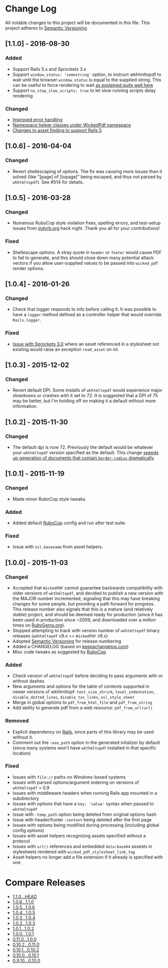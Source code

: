 # Change Log
All notable changes to this project will be documented in this file.
This project adheres to [Semantic Versioning](http://semver.org/).

## [1.1.0] - 2016-08-30
### Added
- Support Rails 5.x and Sprockets 3.x
- Support `window_status: 'somestring'` option, to instruct wkhtmltopdf to wait until the browser `window.status` is equal to the supplied string. This can be useful to force rendering to wait [as explained quite well here](https://spin.atomicobject.com/2015/08/29/ember-app-done-loading/)
- Support `no_stop_slow_scripts: true` to let slow running scripts delay rendering

### Changed
- [Improved error handling](https://github.com/mileszs/wicked_pdf/pull/543)
- [Namespace helper classes under WickedPdf namespace](https://github.com/mileszs/wicked_pdf/pull/538)
- [Changes to asset finding to support Rails 5](https://github.com/mileszs/wicked_pdf/pull/561)

## [1.0.6] - 2016-04-04
### Changed
- Revert shellescaping of options. The fix was causing more issues than it solved (like "[page] of [topage]" being escaped, and thus not parsed by `wkhtmltopdf`). See #514 for details.

## [1.0.5] - 2016-03-28
### Changed
- Numerous RuboCop style violation fixes, spelling errors, and test-setup issues from [indyrb.org](http://indyrb.org/) hack night. Thank you all for your contributions!

### Fixed
- Shellescape options. A stray quote in `header` or `footer` would cause PDF to fail to generate, and this should close down many potential attack vectors if you allow user-supplied values to be passed into `wicked_pdf` render options.

## [1.0.4] - 2016-01-26
### Changed
- Check that logger responds to info before calling it. It was possible to have a `logger` method defined as a controller helper that would override `Rails.logger`.

### Fixed
- [Issue with Sprockets 3.0](https://github.com/mileszs/wicked_pdf/issues/476) where an asset referenced in a stylesheet not existing would raise an exception `read_asset` on nil.

## [1.0.3] - 2015-12-02
### Changed
- Revert default DPI. Some installs of `wkhtmltopdf` would experience major slowdowns or crashes with it set to 72. It is suggested that a DPI of 75 may be better, but I'm holding off on making it a default without more information.

## [1.0.2] - 2015-11-30
### Changed
- The default dpi is now 72. Previously the default would be whatever your `wkhtmltopdf` version specified as the default. This change [speeds up generation of documents that contain `border-radius` dramatically](https://github.com/wkhtmltopdf/wkhtmltopdf/issues/1510)

## [1.0.1] - 2015-11-19
### Changed
- Made minor RuboCop style tweaks.

### Added
- Added default [RuboCop](https://github.com/bbatsov/rubocop) config and run after test suite.

### Fixed
- Issue with `nil.basename` from asset helpers.

## [1.0.0] - 2015-11-03
### Changed
- Accepted that `WickedPDF` cannot guarantee backwards compatibility with older versions of `wkthmltopdf`, and decided to publish a new version with the MAJOR number incremented, signaling that this may have breaking changes for some people, but providing a path forward for progress. This release number also signals that this is a mature (and relatively stable) project, and should be deemed ready for production (since it has been used in production since ~2009, and downloaded over a *million* times on [RubyGems.org](https://rubygems.org/gems/wicked_pdf)).
- Stopped attempting to track with version number of `wkhtmltopdf` binary releases (`wkhtmltopdf` v9.x == `WickedPDF` v9.x)
- Adopted [Semantic Versioning](http://semver.org/) for release numbering
- Added a CHANGELOG (based on [keepachangelog.com](http://keepachangelog.com/))
- Misc code tweaks as suggested by [RuboCop](https://github.com/bbatsov/rubocop)

### Added
- Check version of `wkhtmltopdf` before deciding to pass arguments with or without dashes
- New arguments and options for the table of contents supported in newer versions of wkhtmltopf: `text_size_shrink`, `level_indentation`, `disable_dotted_lines`, `disable_toc_links`, `xsl_style_sheet`
- Merge in global options to `pdf_from_html_file` and `pdf_from_string`
- Add ability to generate pdf from a web resource: `pdf_from_url(url)`

### Removed
- Explicit dependency on [Rails](https://github.com/rails/rails), since parts of this library may be used without it.
- Comment out the `:exe_path` option in the generated initalizer by default (since many systems won't have `wkthmltopdf` installed in that specific location)

### Fixed
- Issues with `file://` paths on Windows-based systems
- Issues with parsed options/argument ordering on versions of `wkthmltopdf` > 0.9
- Issues with middleware headers when running Rails app mounted in a subdirectory
- Issues with options that have a `key: 'value'` syntax when passed to `wkthmltopdf`
- Issue with `:temp_path` option being deleted from original options hash
- Issue with header/footer `:content` being deleted after the first page
- Issues with options being modified during processing (including global config options)
- Issues with asset helpers recognizing assets specified without a protocol
- Issues with `url()` references and embedded `data:base64` assests in stylesheets rendered with `wicked_pdf_stylesheet_link_tag`
- Asset helpers no longer add a file extension if it already is specified with one

# Compare Releases
- [1.1.0...HEAD](https://github.com/mileszs/wicked_pdf/compare/1.1.0...HEAD)
- [1.0.6...1.1.0](https://github.com/mileszs/wicked_pdf/compare/1.0.6...1.1.0)
- [1.0.5...1.0.6](https://github.com/mileszs/wicked_pdf/compare/1.0.5...1.0.6)
- [1.0.4...1.0.5](https://github.com/mileszs/wicked_pdf/compare/1.0.4...1.0.5)
- [1.0.3...1.0.4](https://github.com/mileszs/wicked_pdf/compare/1.0.3...1.0.4)
- [1.0.2...1.0.3](https://github.com/mileszs/wicked_pdf/compare/1.0.2...1.0.3)
- [1.0.1...1.0.2](https://github.com/mileszs/wicked_pdf/compare/1.0.1...1.0.2)
- [1.0.0...1.0.1](https://github.com/mileszs/wicked_pdf/compare/1.0.0...1.0.1)
- [0.11.0...1.0.0](https://github.com/mileszs/wicked_pdf/compare/0.11.0...1.0.0)
- [0.10.2...0.11.0](https://github.com/mileszs/wicked_pdf/compare/0.10.2...0.11.0)
- [0.10.1...0.10.2](https://github.com/mileszs/wicked_pdf/compare/0.10.1...0.10.2)
- [0.10.0...0.10.1](https://github.com/mileszs/wicked_pdf/compare/0.10.0...0.10.1)
- [0.9.10...0.10.0](https://github.com/mileszs/wicked_pdf/compare/0.9.10...0.10.0)

